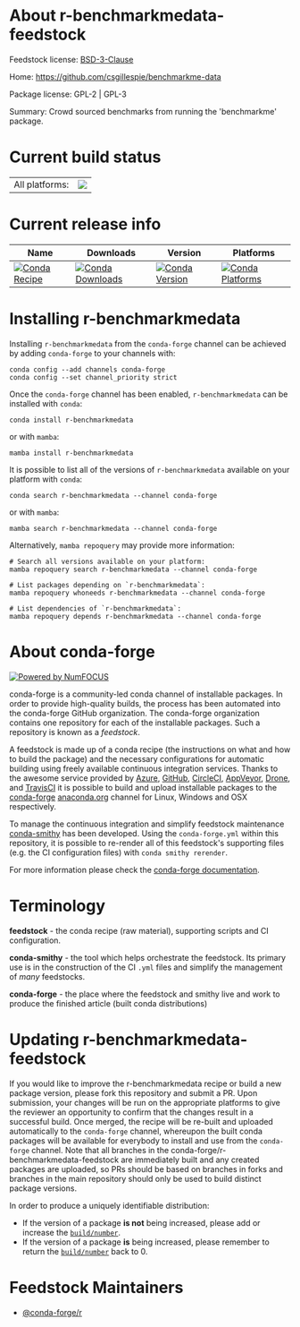 About r-benchmarkmedata-feedstock
=================================

Feedstock license: [BSD-3-Clause](https://github.com/conda-forge/r-benchmarkmedata-feedstock/blob/main/LICENSE.txt)

Home: https://github.com/csgillespie/benchmarkme-data

Package license: GPL-2 | GPL-3

Summary: Crowd sourced benchmarks from running the 'benchmarkme' package.

Current build status
====================


<table><tr><td>All platforms:</td>
    <td>
      <a href="https://dev.azure.com/conda-forge/feedstock-builds/_build/latest?definitionId=7260&branchName=main">
        <img src="https://dev.azure.com/conda-forge/feedstock-builds/_apis/build/status/r-benchmarkmedata-feedstock?branchName=main">
      </a>
    </td>
  </tr>
</table>

Current release info
====================

| Name | Downloads | Version | Platforms |
| --- | --- | --- | --- |
| [![Conda Recipe](https://img.shields.io/badge/recipe-r--benchmarkmedata-green.svg)](https://anaconda.org/conda-forge/r-benchmarkmedata) | [![Conda Downloads](https://img.shields.io/conda/dn/conda-forge/r-benchmarkmedata.svg)](https://anaconda.org/conda-forge/r-benchmarkmedata) | [![Conda Version](https://img.shields.io/conda/vn/conda-forge/r-benchmarkmedata.svg)](https://anaconda.org/conda-forge/r-benchmarkmedata) | [![Conda Platforms](https://img.shields.io/conda/pn/conda-forge/r-benchmarkmedata.svg)](https://anaconda.org/conda-forge/r-benchmarkmedata) |

Installing r-benchmarkmedata
============================

Installing `r-benchmarkmedata` from the `conda-forge` channel can be achieved by adding `conda-forge` to your channels with:

```
conda config --add channels conda-forge
conda config --set channel_priority strict
```

Once the `conda-forge` channel has been enabled, `r-benchmarkmedata` can be installed with `conda`:

```
conda install r-benchmarkmedata
```

or with `mamba`:

```
mamba install r-benchmarkmedata
```

It is possible to list all of the versions of `r-benchmarkmedata` available on your platform with `conda`:

```
conda search r-benchmarkmedata --channel conda-forge
```

or with `mamba`:

```
mamba search r-benchmarkmedata --channel conda-forge
```

Alternatively, `mamba repoquery` may provide more information:

```
# Search all versions available on your platform:
mamba repoquery search r-benchmarkmedata --channel conda-forge

# List packages depending on `r-benchmarkmedata`:
mamba repoquery whoneeds r-benchmarkmedata --channel conda-forge

# List dependencies of `r-benchmarkmedata`:
mamba repoquery depends r-benchmarkmedata --channel conda-forge
```


About conda-forge
=================

[![Powered by
NumFOCUS](https://img.shields.io/badge/powered%20by-NumFOCUS-orange.svg?style=flat&colorA=E1523D&colorB=007D8A)](https://numfocus.org)

conda-forge is a community-led conda channel of installable packages.
In order to provide high-quality builds, the process has been automated into the
conda-forge GitHub organization. The conda-forge organization contains one repository
for each of the installable packages. Such a repository is known as a *feedstock*.

A feedstock is made up of a conda recipe (the instructions on what and how to build
the package) and the necessary configurations for automatic building using freely
available continuous integration services. Thanks to the awesome service provided by
[Azure](https://azure.microsoft.com/en-us/services/devops/), [GitHub](https://github.com/),
[CircleCI](https://circleci.com/), [AppVeyor](https://www.appveyor.com/),
[Drone](https://cloud.drone.io/welcome), and [TravisCI](https://travis-ci.com/)
it is possible to build and upload installable packages to the
[conda-forge](https://anaconda.org/conda-forge) [anaconda.org](https://anaconda.org/)
channel for Linux, Windows and OSX respectively.

To manage the continuous integration and simplify feedstock maintenance
[conda-smithy](https://github.com/conda-forge/conda-smithy) has been developed.
Using the ``conda-forge.yml`` within this repository, it is possible to re-render all of
this feedstock's supporting files (e.g. the CI configuration files) with ``conda smithy rerender``.

For more information please check the [conda-forge documentation](https://conda-forge.org/docs/).

Terminology
===========

**feedstock** - the conda recipe (raw material), supporting scripts and CI configuration.

**conda-smithy** - the tool which helps orchestrate the feedstock.
                   Its primary use is in the construction of the CI ``.yml`` files
                   and simplify the management of *many* feedstocks.

**conda-forge** - the place where the feedstock and smithy live and work to
                  produce the finished article (built conda distributions)


Updating r-benchmarkmedata-feedstock
====================================

If you would like to improve the r-benchmarkmedata recipe or build a new
package version, please fork this repository and submit a PR. Upon submission,
your changes will be run on the appropriate platforms to give the reviewer an
opportunity to confirm that the changes result in a successful build. Once
merged, the recipe will be re-built and uploaded automatically to the
`conda-forge` channel, whereupon the built conda packages will be available for
everybody to install and use from the `conda-forge` channel.
Note that all branches in the conda-forge/r-benchmarkmedata-feedstock are
immediately built and any created packages are uploaded, so PRs should be based
on branches in forks and branches in the main repository should only be used to
build distinct package versions.

In order to produce a uniquely identifiable distribution:
 * If the version of a package **is not** being increased, please add or increase
   the [``build/number``](https://docs.conda.io/projects/conda-build/en/latest/resources/define-metadata.html#build-number-and-string).
 * If the version of a package **is** being increased, please remember to return
   the [``build/number``](https://docs.conda.io/projects/conda-build/en/latest/resources/define-metadata.html#build-number-and-string)
   back to 0.

Feedstock Maintainers
=====================

* [@conda-forge/r](https://github.com/conda-forge/r/)

